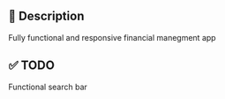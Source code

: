 ## 📝 Description

Fully functional and responsive financial manegment app

## ✅ TODO

Functional search bar
